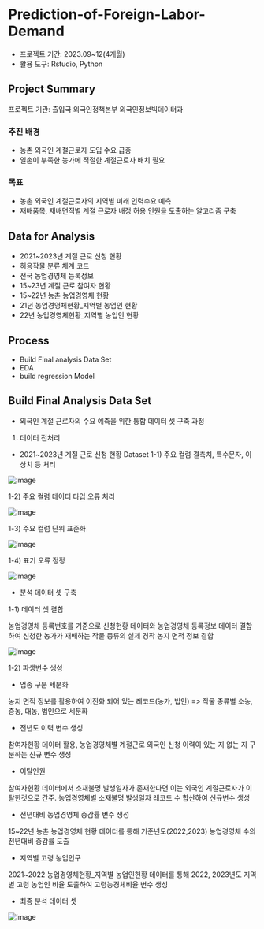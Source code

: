 # Prediction-of-Foreign-Labor-Demand
- 프로젝트 기간: 2023.09~12(4개월)
- 활용 도구: Rstudio, Python 
## Project Summary

프로젝트 기관: 출입국 외국인정책본부 외국인정보빅데이터과

### 추진 배경

- 농촌 외국인 계절근로자 도입 수요 급증
- 일손이 부족한 농가에 적절한 계절근로자 배치 필요

### 목표

- 농촌 외국인 계절근로자의 지역별 미래 인력수요 예측
- 재배품목, 재배면적별 계절 근로자 배정 허용 인원을 도출하는 알고리즘 구축
 
## Data for Analysis

- 2021~2023년 계절 근로 신청 현황
- 허용작물 분류 체계 코드
- 전국 농업경영체 등록정보
- 15~23년 계절 근로 참여자 현황
- 15~22년 농촌 농업경영체 현황
- 21년 농업경영체현황_지역별 농업인 현황
- 22년 농업경영체현황_지역별 농업인 현황

## Process

- Build Final analysis Data Set
- EDA
- build regression Model

## Build Final Analysis Data Set

- 외국인 계절 근로자의 수요 예측을 위한 통합 데이터 셋 구축 과정

1) 데이터 전처리

- 2021~2023년 계절 근로 신청 현황 Dataset
1-1) 주요 컬럼 결측치, 특수문자, 이상치 등 처리

![image](https://github.com/TaewonEum/Prediction-of-Foreign-Labor-Demand/assets/104436260/80d03445-9dd5-4ef2-8dd7-3e85811ec459)

1-2) 주요 컬럼 데이터 타입 오류 처리

![image](https://github.com/TaewonEum/Prediction-of-Foreign-Labor-Demand/assets/104436260/2da62f5b-4445-4a9d-8e31-baf6b3463751)

1-3) 주요 컬럼 단위 표준화

![image](https://github.com/TaewonEum/Prediction-of-Foreign-Labor-Demand/assets/104436260/0b13886d-6668-4073-80da-43dcb4788ed2)

1-4) 표기 오류 정정

![image](https://github.com/TaewonEum/Prediction-of-Foreign-Labor-Demand/assets/104436260/4d7beb6c-926c-46b6-b98e-e794c609c0ba)

- 분석 데이터 셋 구축

1-1) 데이터 셋 결합

농업경영체 등록번호를 기준으로 신청현황 데이터와 농업경영체 등록정보 데이터 결합하여 신청한 농가가 재배하는 작물 종류의 실제 경작 농지 면적 정보 결합

![image](https://github.com/TaewonEum/Prediction-of-Foreign-Labor-Demand/assets/104436260/72b555e4-532e-4229-b8ad-bd31ed6529d8)

1-2) 파생변수 생성

- 업종 구분 세분화

농지 면적 정보를 활용하여 이진화 되어 있는 레코드(농가, 법인) => 작물 종류별 소농, 중농, 대농, 법인으로 세분화

- 전년도 이력 변수 생성

참여자현황 데이터 활용, 농업경영체별 계절근로 외국인 신청 이력이 있는 지 없는 지 구분하는 신규 변수 생성

- 이탈인원

참여자현황 데이터에서 소재불명 발생일자가 존재한다면 이는 외국인 계절근로자가 이탈한것으로 간주. 농업경영체별 소재불명 발생일자 레코드 수 합산하여 신규변수 생성

- 전년대비 농업경영체 증감률 변수 생성

15~22년 농촌 농업경영체 현황 데이터를 통해 기준년도(2022,2023) 농업경영체 수의 전년대비 증감률 도출

- 지역별 고령 농업인구

2021~2022 농업경영체현황_지역별 농업인현황 데이터를 통해 2022, 2023년도 지역별 고령 농업인 비율 도출하여 고령농경체비율 변수 생성

- 최종 분석 데이터 셋

![image](https://github.com/TaewonEum/Prediction-of-Foreign-Labor-Demand/assets/104436260/fc14ad71-9293-48a7-9e5b-04767e7eeb06)




